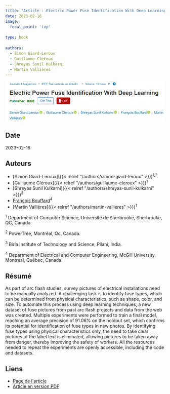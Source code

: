 ```yaml
---
title: "Article : Electric Power Fuse Identification With Deep Learning"
date: 2023-02-16
image:
  focal_point: 'top'

type: book

authors:
  - Simon Giard-Leroux
  - Guillaume Cléroux
  - Shreyas Sunil Kulkarni
  - Martin Vallières
---
```


![arXiv](featured.png)

## Date

2023-02-16

## Auteurs

  - [Simon Giard-Leroux]({{< relref "/authors/simon-giard-leroux" >}})<sup>1,2</sup>
  - [Guillaume Cléroux]({{< relref "/authors/guillaume-cleroux" >}})<sup>1</sup>
  - [Shreyas Sunil Kulkarni]({{< relref "/authors/shreyas-sunil-kulkarni" >}})<sup>3</sup>
  - [François Bouffard](https://www.mcgill.ca/ece/francois-bouffard)<sup>4</sup>
  - [Martin Vallières]({{< relref "/authors/martin-vallieres" >}})<sup>1</sup>

<sup>1</sup> Department of Computer Science, Université de Sherbrooke, Sherbrooke, QC, Canada

<sup>2</sup> PowerTree, Montréal, Qc, Canada.

<sup>3</sup> Birla Institute of Technology and Science, Pilani, India.

<sup>4</sup> Department of Electrical and Computer Engineering, McGill University, Montréal, Québec, Canada.

## Résumé

As part of arc flash studies, survey pictures of electrical installations need to be manually analyzed. A challenging task is to identify fuse types, which can be determined from physical characteristics, such as shape, color, and size. To automate this process using deep learning techniques, a new dataset of fuse pictures from past arc flash projects and data from the web was created. Multiple experiments were performed to train a final model, reaching an average precision of 91.06% on the holdout set, which confirms its potential for identification of fuse types in new photos. By identifying fuse types using physical characteristics only, the need to take clear pictures of the label text is eliminated, allowing pictures to be taken away from danger, thereby improving the safety of workers. All the resources needed to repeat the experiments are openly accessible, including the code and datasets.

## Liens

  - [Page de l'article](https://ieeexplore.ieee.org/abstract/document/10045819)
  - [Article en version PDF](https://ieeexplore.ieee.org/stamp/stamp.jsp?tp=&arnumber=10045819)
